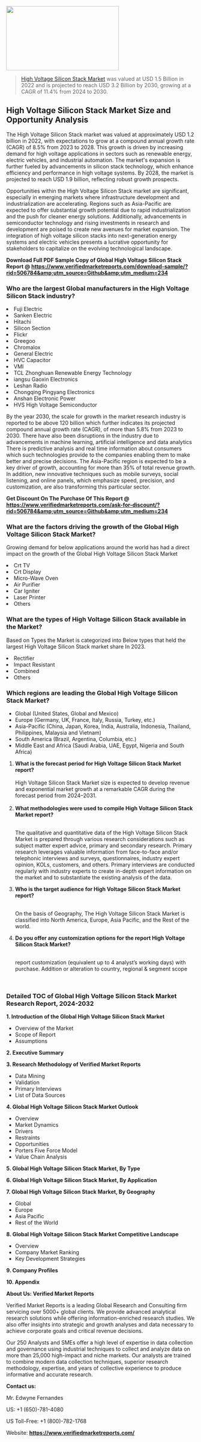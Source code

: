 <img src="https://ffe5etoiles.com/wp-content/uploads/2024/12/MST1-300x171.png" alt="" width="300" height="171" class="alignnone size-medium wp-image-20088" /><blockquote><p><p><a href="https://www.verifiedmarketreports.com/download-sample/?rid=506784&utm_source=Github&utm_medium=234" target="_blank">High Voltage Silicon Stack Market</a> was valued at USD 1.5 Billion in 2022 and is projected to reach USD 3.2 Billion by 2030, growing at a CAGR of 11.4% from 2024 to 2030.</p></blockquote><p><h2>High Voltage Silicon Stack Market Size and Opportunity Analysis</h2><p>The High Voltage Silicon Stack market was valued at approximately USD 1.2 billion in 2022, with expectations to grow at a compound annual growth rate (CAGR) of 8.5% from 2023 to 2028. This growth is driven by increasing demand for high voltage applications in sectors such as renewable energy, electric vehicles, and industrial automation. The market's expansion is further fueled by advancements in silicon stack technology, which enhance efficiency and performance in high voltage systems. By 2028, the market is projected to reach USD 1.9 billion, reflecting robust growth prospects.</p><p>Opportunities within the High Voltage Silicon Stack market are significant, especially in emerging markets where infrastructure development and industrialization are accelerating. Regions such as Asia-Pacific are expected to offer substantial growth potential due to rapid industrialization and the push for cleaner energy solutions. Additionally, advancements in semiconductor technology and rising investments in research and development are poised to create new avenues for market expansion. The integration of high voltage silicon stacks into next-generation energy systems and electric vehicles presents a lucrative opportunity for stakeholders to capitalize on the evolving technological landscape.</p></p><p class=""><strong>Download Full PDF Sample Copy of Global High Voltage Silicon Stack Report @ <a href="https://www.verifiedmarketreports.com/download-sample/?rid=506784&amp;utm_source=Github&amp;utm_medium=234" target="_blank">https://www.verifiedmarketreports.com/download-sample/?rid=506784&amp;utm_source=Github&amp;utm_medium=234</a></strong></p><h3 id="" class="">Who are the largest Global manufacturers in the High Voltage Silicon Stack industry?</h3><p><li>Fuji Electric</li><li> Sanken Electric</li><li> Hitachi</li><li> Silicon Section</li><li> Flickr</li><li> Greegoo</li><li> Chromalox</li><li> General Electric</li><li> HVC Capacitor</li><li> VMI</li><li> TCL Zhonghuan Renewable Energy Technology</li><li> iangsu Gaoxin Electronics</li><li> Leshan Radio</li><li> Chongqing Pingyang Electronics</li><li> Anshan Electronic Power</li><li> HVS High Voltage Semiconductor</li></p><div class=""><div class="" dir="" data-message-author-role="" data-message-id="" data-message-model-slug=""><div class=""><div class=""><div class=""><div class="" dir="" data-message-author-role="" data-message-id="" data-message-model-slug=""><div class=""><div class=""><p>By the year 2030, the scale for growth in the market research industry is reported to be above 120 billion which further indicates its projected compound annual growth rate (CAGR), of more than 5.8% from 2023 to 2030. There have also been disruptions in the industry due to advancements in machine learning, artificial intelligence and data analytics There is predictive analysis and real time information about consumers which such technologies provide to the companies enabling them to make better and precise decisions. The Asia-Pacific region is expected to be a key driver of growth, accounting for more than 35% of total revenue growth. In addition, new innovative techniques such as mobile surveys, social listening, and online panels, which emphasize speed, precision, and customization, are also transforming this particular sector.</p><p><strong>Get Discount On The Purchase Of This Report @&nbsp; <a href="https://www.verifiedmarketreports.com/ask-for-discount/?rid=506784&amp;utm_source=Github&amp;utm_medium=234" target="_blank">https://www.verifiedmarketreports.com/ask-for-discount/?rid=506784&amp;utm_source=Github&amp;utm_medium=234</a></strong></p></div></div></div></div></div></div></div></div><h3 id="" class="">What are the factors driving the growth of the Global High Voltage Silicon Stack Market?</h3><p id="" class="">Growing demand for below applications around the world has had a direct impact on the growth of the Global High Voltage Silicon Stack Market</p><p id="" class=""><li>Crt TV</li><li> Crt Display</li><li> Micro-Wave Oven</li><li> Air Purifier</li><li> Car Igniter</li><li> Laser Printer</li><li> Others</li></p><h3 id="" class="">What are the types of High Voltage Silicon Stack available in the Market?</h3><p id="" class="">Based on Types the Market is categorized into Below types that held the largest High Voltage Silicon Stack market share In 2023.</p><p id="" class=""><li>Rectifier</li><li> Impact Resistant</li><li> Combined</li><li> Others</li></p><h3 id="" class="">Which regions are leading the Global High Voltage Silicon Stack Market?</h3><ul><li>Global (United States, Global and Mexico)</li><li>Europe (Germany, UK, France, Italy, Russia, Turkey, etc.)</li><li>Asia-Pacific (China, Japan, Korea, India, Australia, Indonesia, Thailand, Philippines, Malaysia and Vietnam)</li><li>South America (Brazil, Argentina, Columbia, etc.)</li><li>Middle East and Africa (Saudi Arabia, UAE, Egypt, Nigeria and South Africa)</li></ul><p><ol><li><strong>What is the forecast period for High Voltage Silicon Stack Market report?<br /></strong><br /><span data-sheets-root="1" data-sheets-value="{&quot;1&quot;:2,&quot;2&quot;:&quot;XXXX size is expected to develop revenue and exponential market growth at a remarkable CAGR during the forecast period from 2024&ndash;2030.&quot;}" data-sheets-userformat="{&quot;2&quot;:12674,&quot;4&quot;:{&quot;1&quot;:2,&quot;2&quot;:16776960},&quot;10&quot;:2,&quot;11&quot;:0,&quot;15&quot;:&quot;Arial&quot;,&quot;16&quot;:12}">High Voltage Silicon Stack Market size is expected to develop revenue and exponential market growth at a remarkable CAGR during the forecast period from 2024&ndash;2031.</span><br /><br /></li><li><strong>What methodologies were used to compile High Voltage Silicon Stack Market report?<br /><br /></strong><p>The qualitative and quantitative data of the&nbsp;High Voltage Silicon Stack Market is prepared through various research considerations such as subject matter expert advice, primary and secondary research. Primary research leverages valuable information from face-to-face and/or telephonic interviews and surveys, questionnaires, industry expert opinion, KOLs, customers, and others. Primary interviews are conducted regularly with industry experts to create in-depth expert information on the market and to substantiate the existing analysis of the data.&nbsp;</p></li><li><strong>Who is the target audience for High Voltage Silicon Stack Market report?<br /><br /></strong><p>On the basis of Geography, The&nbsp;High Voltage Silicon Stack Market is classified into North America, Europe, Asia Pacific, and the Rest of the world.</p></li><li><strong>Do you offer any customization options for the report High Voltage Silicon Stack Market?<br /><br /></strong><p>report customization (equivalent up to 4 analyst&rsquo;s working days) with purchase. Addition or alteration to country, regional &amp; segment scope</p><p>&nbsp;</p></li></ol></p><h3 id="" class="">Detailed TOC of Global High Voltage Silicon Stack Market Research Report, 2024-2032</h3><p id="" class=""><strong>1. Introduction of the Global High Voltage Silicon Stack Market</strong></p><ul><li>Overview of the Market</li><li>Scope of Report</li><li>Assumptions</li></ul><p id="" class=""><strong>2. Executive Summary</strong></p><p id="" class=""><strong>3. Research Methodology of&nbsp;Verified Market Reports</strong></p><ul><li>Data Mining</li><li>Validation</li><li>Primary Interviews</li><li>List of Data Sources</li></ul><p id="" class=""><strong>4. Global High Voltage Silicon Stack Market Outlook</strong></p><ul><li>Overview</li><li>Market Dynamics</li><li>Drivers</li><li>Restraints</li><li>Opportunities</li><li>Porters Five Force Model</li><li>Value Chain Analysis</li></ul><p id="" class=""><strong>5. Global High Voltage Silicon Stack Market, By&nbsp;Type</strong></p><p id="" class=""><strong>6. Global High Voltage Silicon Stack Market, By Application</strong></p><p id="" class=""><strong>7. Global High Voltage Silicon Stack Market, By Geography</strong></p><ul><li>Global</li><li>Europe</li><li>Asia Pacific</li><li>Rest of the World</li></ul><p id="" class=""><strong>8. Global High Voltage Silicon Stack Market Competitive Landscape</strong></p><ul><li>Overview</li><li>Company Market Ranking</li><li>Key Development Strategies</li></ul><p id="" class=""><strong>9. Company Profiles</strong></p><p id="" class=""><strong>10. Appendix</strong></p><p id="" class=""><strong>About Us: Verified Market Reports</strong></p><p id="" class="">Verified Market Reports is a leading Global Research and Consulting firm servicing over 5000+ global clients. We provide advanced analytical research solutions while offering information-enriched research studies. We also offer insights into strategic and growth analyses and data necessary to achieve corporate goals and critical revenue decisions.</p><p id="" class="">Our 250 Analysts and SMEs offer a high level of expertise in data collection and governance using industrial techniques to collect and analyze data on more than 25,000 high-impact and niche markets. Our analysts are trained to combine modern data collection techniques, superior research methodology, expertise, and years of collective experience to produce informative and accurate research.</p><p id="" class=""><strong>Contact us:</strong></p><p id="" class="">Mr. Edwyne Fernandes</p><p id="" class="">US: +1 (650)-781-4080</p><p id="" class="">US Toll-Free: +1 (800)-782-1768</p><p id="" class="">Website: <a target="" data-test-app-aware-link=""><strong>https://www.verifiedmarketreports.com/</strong></a></p>
